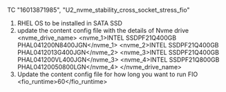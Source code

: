 TC "16013871985", "U2_nvme_stability_cross_socket_stress_fio"

1. RHEL OS to be installed in SATA SSD
2. update the content config file with the details of Nvme drive 
           <nvme_drive_name>
               <!-- NVME 1 drive for RAID creation -->
               <nvme_1>INTEL SSDPF21Q400GB PHAL041200N8400JGN</nvme_1>
               <!-- NVME 2 drive for RAID creation -->
               <nvme_2>INTEL SSDPF21Q400GB PHAL0412013G400JGN</nvme_2>
               <nvme_3>INTEL SSDPF21Q400GB PHAL041200VL400JGN</nvme_3>
               <nvme_4>INTEL SSDPF21Q800GB PHAL04120050800LGN</nvme_4>
           </nvme_drive_name>
3. Update the content config file for how long you want to run FIO 
   <fio>
      <!-- FIO app test tool configuration -->
      <fio_runtime>60</fio_runtime> <!-- give time in seconds -->
